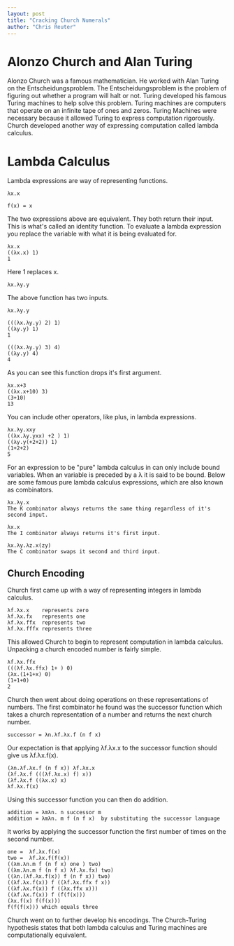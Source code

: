 ```yaml
---
layout: post
title: "Cracking Church Numerals"
author: "Chris Reuter"
--- 
```


# Alonzo Church and Alan Turing

Alonzo Church was a famous mathematician. He worked with Alan Turing on the Entscheidungsproblem. The Entscheidungsproblem is the problem of figuring out whether a program will halt or not. Turing developed his famous Turing machines to help solve this problem. Turing machines are computers that operate on an infinite tape of ones and zeros. Turing Machines were necessary because it allowed Turing to express computation rigorously. Church developed another way of expressing computation called lambda calculus.

# Lambda Calculus

Lambda expressions are way of representing functions.

    λx.x

    f(x) = x

The two expressions above are equivalent. They both return their input. This is what's called an identity function. To evaluate a lambda expression you replace the variable with what it is being evaluated for.

    λx.x
    ((λx.x) 1)
    1

Here 1 replaces x. 

    λx.λy.y

The above function has two inputs. 

    λx.λy.y

    (((λx.λy.y) 2) 1)
    ((λy.y) 1)
    1
    
    (((λx.λy.y) 3) 4)
    ((λy.y) 4)
    4

As you can see this function drops it's first argument.

    λx.x+3
    ((λx.x+10) 3)
    (3+10)
    13

You can include other operators, like plus, in lambda expressions. 

    λx.λy.xxy
    ((λx.λy.yxx) +2 ) 1)
    ((λy.y(+2+2)) 1)
    (1+2+2)
    5

For an expression to be "pure" lambda calculus in can only include bound variables. When an variable is preceded by a λ it is said to be bound. Below are some famous pure lambda calculus expressions, which are also known as combinators.
    
    λx.λy.x
    The K combinator always returns the same thing regardless of it's second input.

    λx.x
    The I combinator always returns it's first input.
   
    λx.λy.λz.x(zy)
    The C combinator swaps it second and third input.

    
## Church Encoding

Church first came up with a way of representing integers in lambda calculus.

    λf.λx.x    represents zero
    λf.λx.fx   represents one
    λf.λx.ffx  represents two
    λf.λx.fffx represents three

This allowed Church to begin to represent computation in lambda calculus. Unpacking a church encoded number is fairly simple.

    λf.λx.ffx
    (((λf.λx.ffx) 1+ ) 0)
    (λx.(1+1+x) 0)
    (1+1+0)
    2

Church then went about doing operations on these representations of numbers. The first combinator he found was the successor function which takes a church representation of a number and returns the next church number.

    successor = λn.λf.λx.f (n f x)
  
Our expectation is that applying λf.λx.x to the successor function should give us λf.λx.f(x).

    (λn.λf.λx.f (n f x)) λf.λx.x
    (λf.λx.f (((λf.λx.x) f) x))
    (λf.λx.f ((λx.x) x)
    λf.λx.f(x)
    
Using this successor function you can then do addition.

    addition = λmλn. n successor m
    addition = λmλn. m f (n f x)  by substituting the successor language

It works by applying the successor function the first number of times on the second number. 

    one =  λf.λx.f(x)
    two =  λf.λx.f(f(x))
    ((λm.λn.m f (n f x) one ) two)
    ((λm.λn.m f (n f x) λf.λx.fx) two)
    ((λn.(λf.λx.f(x)) f (n f x)) two)
    ((λf.λx.f(x)) f ((λf.λx.ffx f x))
    ((λf.λx.f(x)) f ((λx.ffx x)))
    ((λf.λx.f(x)) f (f(f(x)))
    (λx.f(x) f(f(x)))
    f(f(f(x))) which equals three

Church went on to further develop his encodings. The Church-Turing hypothesis states that both lambda calculus and Turing machines are computationally equivalent.